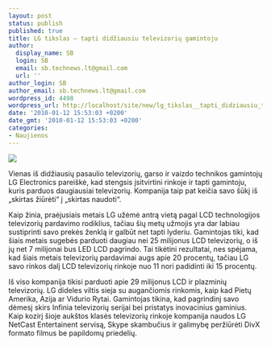 ```yaml
---
layout: post
status: publish
published: true
title: LG tikslas – tapti didžiausiu televizorių gamintoju
author:
  display_name: SB
  login: SB
  email: sb.technews.lt@gmail.com
  url: ''
author_login: SB
author_email: sb.technews.lt@gmail.com
wordpress_id: 4498
wordpress_url: http://localhost/site/new/lg_tikslas__tapti_didziausiu_televizoriu_gamintoju/
date: '2010-01-12 15:53:03 +0200'
date_gmt: '2010-01-12 15:53:03 +0200'
categories:
- Naujienos
---
```

<div class="imgright"><img src="http://t2.gstatic.com/images?q=tbn:nCh6u9yRSh9xHM%3Ahttp://tevami.com/gallery/lg_47lg75_lcd_tv.jpg"  /></div>
<p>Vienas iš didžiausių pasaulio televizorių, garso ir vaizdo technikos gamintojų LG Electronics pareiškė, kad stengsis įsitvirtini rinkoje ir tapti gamintoju, kuris parduos daugiausiai televizorių. Kompanija taip pat keičia savo šūkį iš „skirtas žiūrėti“ į „skirtas naudoti“.</p>
<p>Kaip žinia, praėjusiais metais LG užėmė antrą vietą pagal LCD technologijos televizorių pardavimo rodiklius, tačiau šių metų užmojis yra dar labiau sustiprinti savo prekės ženklą ir galbūt net tapti lyderiu. Gamintojas tiki, kad šiais metais sugebės parduoti daugiau nei 25 milijonus LCD televizorių, o iš jų net 7 milijonai bus LED LCD pagrindo. Tai tikėtini rezultatai, nes spėjama, kad šiais metais televizorių pardavimai augs apie 20 procentų, tačiau LG savo rinkos dalį LCD televizorių rinkoje nuo 11 nori padidinti iki 15 procentų.</p>
<p>Iš viso kompanija tikisi parduoti apie 29 milijonus LCD ir plazminių televizorių. LG dideles viltis sieja su augančiomis rinkomis, kaip kad Pietų Amerika, Azija ar Vidurio Rytai. Gamintojas tikina, kad pagrindinį savo dėmesį skirs Infinia televizorių serijai bei pristatys inovacinius gaminius. Kaip kozirį šioje aukštos klasės televizorių rinkoje kompanija naudos LG NetCast Entertainent servisą, Skype skambučius ir galimybę peržiūrėti DivX formato filmus be papildomų priedelių.<br /></p>
